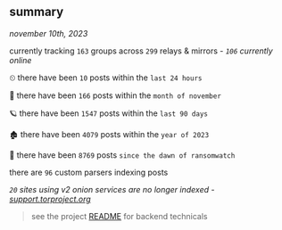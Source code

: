 
## summary
_november 10th, 2023_

currently tracking `163` groups across `299` relays & mirrors - _`106` currently online_

⏲ there have been `10` posts within the `last 24 hours`

🦈 there have been `166` posts within the `month of november`

🪐 there have been `1547` posts within the `last 90 days`

🏚 there have been `4079` posts within the `year of 2023`

🦕 there have been `8769` posts `since the dawn of ransomwatch`

there are `96` custom parsers indexing posts

_`20` sites using v2 onion services are no longer indexed - [support.torproject.org](https://support.torproject.org/onionservices/v2-deprecation/)_

> see the project [README](https://github.com/joshhighet/ransomwatch#ransomwatch--) for backend technicals

